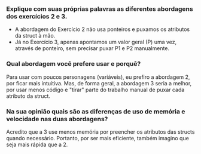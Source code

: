 ### Explique com suas próprias palavras as diferentes abordagens dos exercícios 2 e 3.
- A abordagem do Exercício 2 não usa ponteiros e puxamos os atributos da struct à mão.
- Já no Exercício 3, apenas apontamos um valor geral (P) uma vez, através de ponteiro, sem precisar puxar P1 e P2 manualmente.

### Qual abordagem você prefere usar e porquê?
Para usar com poucos personagens (variáveis), eu prefiro a abordagem 2, por ficar mais intuitiva.
Mas, de forma geral, a abordagem 3 seria a melhor, por usar menos código e "tirar" parte do trabalho manual de puxar cada atributo da struct.

### Na sua opinião quais são as diferenças de uso de memória e velocidade nas duas abordagens?
Acredito que a 3 use menos memória por preencher os atributos das structs quando necessário. Portanto, por ser mais eficiente, também imagino que seja mais rápida que a 2.
